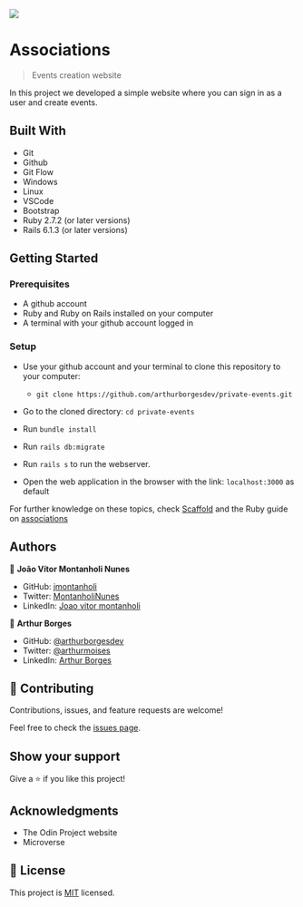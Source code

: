 ![](https://img.shields.io/badge/Microverse-blueviolet)

# Associations

> Events creation website

In this project we developed a simple website where you can sign in as a user and create events.

## Built With 

- Git 
- Github
- Git Flow
- Windows
- Linux
- VSCode
- Bootstrap
- Ruby 2.7.2 (or later versions) 
- Rails 6.1.3 (or later versions) 

## Getting Started 

### Prerequisites 

- A github account 
- Ruby and Ruby on Rails installed on your computer 
- A terminal with your github account logged in 

### Setup 

- Use your github account and your terminal to clone this repository to your computer: 

  - `git clone https://github.com/arthurborgesdev/private-events.git` 

- Go to the cloned directory: `cd private-events` 

- Run `bundle install`

- Run `rails db:migrate`

- Run `rails s` to run the webserver.

- Open the web application in the browser with the link: `localhost:3000` as default

For further knowledge on these topics, check [Scaffold](https://guides.rubyonrails.org/command_line.html) and the Ruby guide on [associations](https://guides.rubyonrails.org/association_basics.html)


## Authors

👤 **João Vítor Montanholi Nunes** 

- GitHub: [jmontanholi](https://github.com/jmontanholi) 
- Twitter: [MontanholiNunes](https://twitter.com/MontanholiNunes) 
- LinkedIn: [Joao vitor montanholi](https://www.linkedin.com/in/joaovitormontanholi/) 

👤 **Arthur Borges**

- GitHub: [@arthurborgesdev](https://github.com/arthurborgesdev)
- Twitter: [@arthurmoises](https://twitter.com/arthurmoises)
- LinkedIn: [Arthur Borges](https://linkedin.com/in/arthurmoises)

## 🤝 Contributing

Contributions, issues, and feature requests are welcome!

Feel free to check the [issues page](https://github.com/jmontanholi/members_only_rails_project/issues).

## Show your support

Give a ⭐️ if you like this project!

## Acknowledgments

- The Odin Project website
- Microverse

## 📝 License

This project is [MIT](./LICENSE) licensed.
